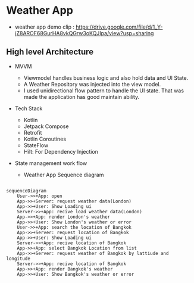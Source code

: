 # Weather App
* weather app demo clip : https://drive.google.com/file/d/1_Y-jZ8AROF68GurHA8vkQGrw3oKQJIpa/view?usp=sharing

High level Architecture
------------
* MVVM
  * Viewmodel handles business logic and also hold data and UI State.
  * A Weather Repository was injected into the view model.
  * I used unidirectional flow pattern to handle the UI state. That was made the application has good maintain ability.

* Tech Stack
  * Kotlin
  * Jetpack Compose 
  * Retrofit 
  * Kotlin Coroutines 
  * StateFlow 
  * Hilt: For Dependency Injection

* State management work flow
  * Weather App Sequence diagram

```mermaid

sequenceDiagram
    User->>+App: open
    App->>+Server: request weather data(London)
    App->>+User: Show Loading ui
    Server->>+App: recive load weather data(London)
    App->>+App: render London's weather
    App->>+User: Show London's weather or error
    User->>+App: search the location of Bangkok
    App->>+Server: request location of Bangkok
    App->>+User: Show Loading ui
    Server->>+App: recive location of Bangkok
    App->>+App: select Bangkok Location from list
    App->>+Server: request weather of Bangkok by lattiude and longitude
    Server->>+App: recive location of Bangkok
    App->>+App: render Bangkok's weather
    App->>+User: Show Bangkok's weather or error


```
  

